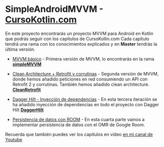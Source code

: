 # SimpleAndroidMVVM - [CursoKotlin.com](https://cursokotlin.com)

En este proyecto encontrarás un proyecto MVVM para Android en Kotlin que podrás seguir con los capítulos de CursoKollin.com
Cada capítulo tendrá una rama con los conocimientos explicados y en **Master** tendrás la última versión.

- [MVVM básico](https://cursokotlin.com/mvvm-en-android-con-kotlin-livedata-y-view-binding-android-architecture-components) - Primera versión de MVVM, lo encontrarás en la rama [**simpleMVVM**](https://github.com/ArisGuimera/SimpleAndroidMVVM/tree/simpleMVVM)

- [Clean Architecture + Retrofit y corrutinas](https://cursokotlin.com/mvvm-en-android-con-kotlin-implementando-retrofit-corrutinas-y-clean-architecture/) - Segunda versión de MVVM, donde hemos añadido peticiones en red consumiendo un API con Retrofit 2 y corrutinas. También hemos añadido clean architecture. [**CleanRetrofit**](https://github.com/ArisGuimera/SimpleAndroidMVVM/tree/CleanRetrofit)

- [Dagger Hilt - Inyección de dependencias](https://cursokotlin.com/dagger-hilt-inyeccion-de-dependencias-mvvm/) - En esta tercera iteración se ha añadido inyección de dependencias en todo el proyecto con Dagger Hilt [**DaggerHilt**](https://github.com/ArisGuimera/SimpleAndroidMVVM/tree/DaggerHilt)

- [Persistencia de datos con ROOM](https://github.com/ArisGuimera/SimpleAndroidMVVM/tree/Room) - En esta cuarta parte vamos a implementar persistencia de datos con el OMR de Google Room.

Recuerda que también puedes ver los capítulos en vídeo [en mi canal de Youtube](https://youtube.com/c/aristidevs)